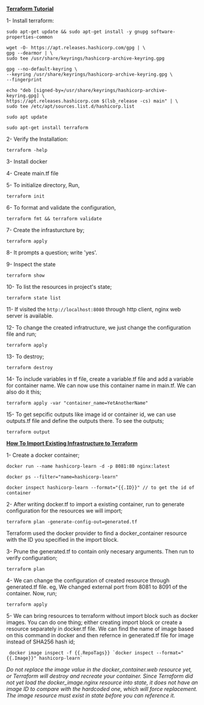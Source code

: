 **[Terraform Tutorial](https://developer.hashicorp.com/terraform/tutorials/docker-get-started/infrastructure-as-code)**

1- Install terraform: 

```
sudo apt-get update && sudo apt-get install -y gnupg software-properties-common

wget -O- https://apt.releases.hashicorp.com/gpg | \
gpg --dearmor | \
sudo tee /usr/share/keyrings/hashicorp-archive-keyring.gpg

gpg --no-default-keyring \
--keyring /usr/share/keyrings/hashicorp-archive-keyring.gpg \
--fingerprint

echo "deb [signed-by=/usr/share/keyrings/hashicorp-archive-keyring.gpg] \
https://apt.releases.hashicorp.com $(lsb_release -cs) main" | \
sudo tee /etc/apt/sources.list.d/hashicorp.list

sudo apt update

sudo apt-get install terraform
```

2- Verify the Installation:
```
terraform -help
```

3- Install docker 

4- Create main.tf file

5- To initialize directory, Run,
```
terraform init
```

6- To format and validate the configuration,
```
terraform fmt && terraform validate
```

7- Create the infrasturcture by; 
```
terraform apply
```

8- It prompts a question; write 'yes'.

9- Inspect the state 
```
terraform show
```

10- To list the resources in project's state; 
```
terraform state list
```

11- If visited the `http://localhost:8080` through http client, nginx web server is available.

12- To change the created infratructure, we just change the configuration file and run;
```
terraform apply
```

13- To destroy;
```
terraform destroy
```

14- To include variables in tf file, create a variable.tf file and add a variable for container name. We can now use this container name in main.tf. We can also do it this;
```
terraform apply -var "container_name=YetAnotherName"
```

15- To get sepcific outputs like image id or container id, we can use outputs.tf file and define the outputs there.
To see the outputs;
```
terraform output
```


**[How To Import Existing Infrastructure to Terraform](https://developer.hashicorp.com/terraform/tutorials/state/state-import)**

1- Create a docker container;
```
docker run --name hashicorp-learn -d -p 8081:80 nginx:latest

docker ps --filter="name=hashicorp-learn"

docker inspect hashicorp-learn --format="{{.ID}}" // to get the id of container

```

2- After writing docker.tf to import a existing container, run to generate configuration for the resources we will import;
```
terraform plan -generate-config-out=generated.tf
```

Terraform used the docker provider to find a docker_container resource with the ID you specified in the import block.

3- Prune the generated.tf to contain only necesary arguments. Then run to verify configuration;
```
terraform plan
```

4- We can change the configuration of created resource through generated.tf file. eg, We changed external port from 8081 to 8091 of the container. Now, run;
```
terraform apply
```

5- We can bring resources to terraform without import block such as docker images. You can do one thing; either creating import block or create a resource separately in docker.tf file. We can find the name of image based on this command in docker and then refernce in generated.tf file for image instead of SHA256 hash id;
```
 docker image inspect -f {{.RepoTags}} `docker inspect --format="{{.Image}}" hashicorp-learn`
``` 
*Do not replace the image value in the docker_container.web resource yet, or Terraform will destroy and recreate your container. Since Terraform did not yet load the docker_image.nginx resource into state, it does not have an image ID to compare with the hardcoded one, which will force replacement. The image resource must exist in state before you can reference it.*
